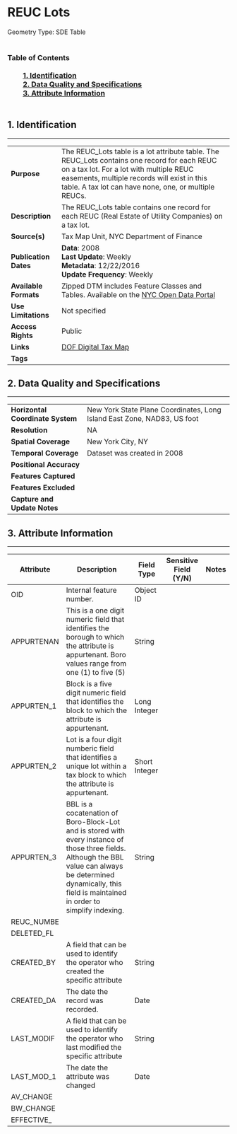 # REUC Lots
Geometry Type: SDE Table<br><br>

### Table of Contents<br><br>&nbsp;&nbsp;&nbsp;&nbsp;&nbsp;&nbsp;&nbsp;&nbsp;&nbsp;[**1. Identification**](#1-identification)<br>&nbsp;&nbsp;&nbsp;&nbsp;&nbsp;&nbsp;&nbsp;&nbsp;&nbsp;[**2. Data Quality and Specifications**](#2-data-quality-and-specifications)<br>&nbsp;&nbsp;&nbsp;&nbsp;&nbsp;&nbsp;&nbsp;&nbsp;&nbsp;[**3. Attribute Information**](#3-attribute-information)<br><br>
## 1. Identification
---------------------------------------------
|     |     |
| --- | --- |
**Purpose** |The REUC_Lots table is a lot attribute table. The REUC_Lots contains one record for each REUC on a tax lot. For a lot with multiple REUC easements, multiple records will exist in this table. A tax lot can have none, one, or multiple REUCs.
**Description** |The REUC_Lots table contains one record for each REUC (Real Estate of Utility Companies) on a tax lot.
**Source(s)** |Tax Map Unit, NYC Department of Finance
**Publication Dates** |**Data**: 2008<br>**Last Update**: Weekly<br>**Metadata**: 12/22/2016<br>**Update Frequency**: Weekly
**Available Formats** |Zipped DTM includes Feature Classes and Tables. Available on the [NYC Open Data Portal](https://data.cityofnewyork.us/Housing-Development/Department-of-Finance-Digital-Tax-Map/smk3-tmxj)
**Use Limitations** |Not specified
**Access Rights** |Public
**Links** |[DOF Digital Tax Map](http://gis.nyc.gov/taxmap/map.htm)
**Tags** |
## 2. Data Quality and Specifications
---------------------------------------------
|     |     |
| --- | --- |
**Horizontal Coordinate System** |New York State Plane Coordinates, Long Island East Zone, NAD83, US foot
**Resolution** |NA
**Spatial Coverage** |New York City, NY
**Temporal Coverage** |Dataset was created in 2008
**Positional Accuracy** |
**Features Captured** |
**Features Excluded** |
**Capture and Update Notes** |
## 3. Attribute Information
---------------------------------------------
| Attribute | Description | Field Type | Sensitive Field (Y/N) | Notes| 
|------------ | ------------- | -------- | ----------- | ----------|
| OID | Internal feature number. | Object ID | 
| APPURTENAN | This is a one digit numeric field that identifies the borough to which the attribute is appurtenant.  Boro values range from one (1) to five (5) | String | 
| APPURTEN_1 | Block is a five digit numeric field that identifies the block to which the attribute is appurtenant. | Long Integer | 
| APPURTEN_2 | Lot is a four digit numberic field that identifies a unique lot within a tax block to which the attribute is appurtenant. | Short Integer | 
| APPURTEN_3 | BBL is a cocatenation of Boro-Block-Lot and is stored with every instance of those three fields. Although the BBL value can always be determined dynamically, this field is maintained in order to simplify indexing.  | String | 
| REUC_NUMBE |  |  | 
| DELETED_FL |  |  | 
| CREATED_BY | A field that can be used to identify the operator who created the specific attribute | String | 
| CREATED_DA | The date the record was recorded. | Date | 
| LAST_MODIF | A field that can be used to identify the operator who last modified the specific attribute | String | 
| LAST_MOD_1 | The date the attribute was changed | Date | 
| AV_CHANGE |  |  | 
| BW_CHANGE |  |  | 
| EFFECTIVE_ |  |  | 
